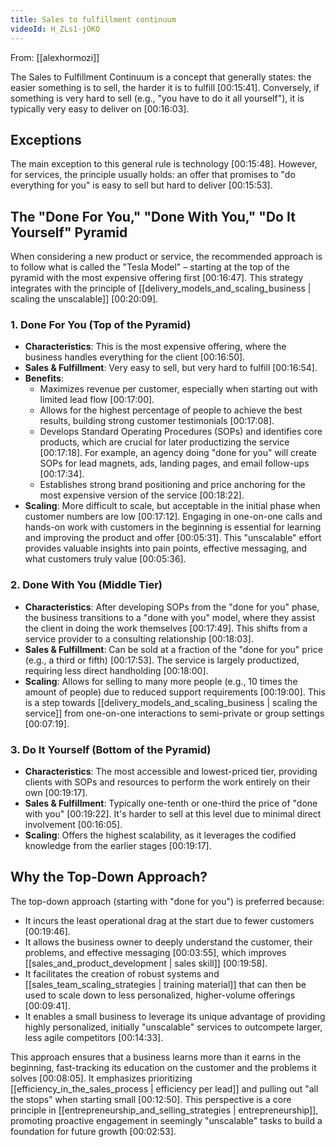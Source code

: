 ```yaml
---
title: Sales to fulfillment continuum
videoId: H_ZLs1-jOKQ
---
```


From: [[alexhormozi]] <br/> 

The Sales to Fulfillment Continuum is a concept that generally states: the easier something is to sell, the harder it is to fulfill <a class="yt-timestamp" data-t="00:15:41">[00:15:41]</a>. Conversely, if something is very hard to sell (e.g., "you have to do it all yourself"), it is typically very easy to deliver on <a class="yt-timestamp" data-t="00:16:03">[00:16:03]</a>.

## Exceptions

The main exception to this general rule is technology <a class="yt-timestamp" data-t="00:15:48">[00:15:48]</a>. However, for services, the principle usually holds: an offer that promises to "do everything for you" is easy to sell but hard to deliver <a class="yt-timestamp" data-t="00:15:53">[00:15:53]</a>.

## The "Done For You," "Done With You," "Do It Yourself" Pyramid

When considering a new product or service, the recommended approach is to follow what is called the "Tesla Model" – starting at the top of the pyramid with the most expensive offering first <a class="yt-timestamp" data-t="00:16:47">[00:16:47]</a>. This strategy integrates with the principle of [[delivery_models_and_scaling_business | scaling the unscalable]] <a class="yt-timestamp" data-t="00:20:09">[00:20:09]</a>.

### 1. Done For You (Top of the Pyramid)

*   **Characteristics**: This is the most expensive offering, where the business handles everything for the client <a class="yt-timestamp" data-t="00:16:50">[00:16:50]</a>.
*   **Sales & Fulfillment**: Very easy to sell, but very hard to fulfill <a class="yt-timestamp" data-t="00:16:54">[00:16:54]</a>.
*   **Benefits**:
    *   Maximizes revenue per customer, especially when starting out with limited lead flow <a class="yt-timestamp" data-t="00:17:00">[00:17:00]</a>.
    *   Allows for the highest percentage of people to achieve the best results, building strong customer testimonials <a class="yt-timestamp" data-t="00:17:08">[00:17:08]</a>.
    *   Develops Standard Operating Procedures (SOPs) and identifies core products, which are crucial for later productizing the service <a class="yt-timestamp" data-t="00:17:18">[00:17:18]</a>. For example, an agency doing "done for you" will create SOPs for lead magnets, ads, landing pages, and email follow-ups <a class="yt-timestamp" data-t="00:17:34">[00:17:34]</a>.
    *   Establishes strong brand positioning and price anchoring for the most expensive version of the service <a class="yt-timestamp" data-t="00:18:22">[00:18:22]</a>.
*   **Scaling**: More difficult to scale, but acceptable in the initial phase when customer numbers are low <a class="yt-timestamp" data-t="00:17:12">[00:17:12]</a>. Engaging in one-on-one calls and hands-on work with customers in the beginning is essential for learning and improving the product and offer <a class="yt-timestamp" data-t="00:05:31">[00:05:31]</a>. This "unscalable" effort provides valuable insights into pain points, effective messaging, and what customers truly value <a class="yt-timestamp" data-t="00:05:36">[00:05:36]</a>.

### 2. Done With You (Middle Tier)

*   **Characteristics**: After developing SOPs from the "done for you" phase, the business transitions to a "done with you" model, where they assist the client in doing the work themselves <a class="yt-timestamp" data-t="00:17:49">[00:17:49]</a>. This shifts from a service provider to a consulting relationship <a class="yt-timestamp" data-t="00:18:03">[00:18:03]</a>.
*   **Sales & Fulfillment**: Can be sold at a fraction of the "done for you" price (e.g., a third or fifth) <a class="yt-timestamp" data-t="00:17:53">[00:17:53]</a>. The service is largely productized, requiring less direct handholding <a class="yt-timestamp" data-t="00:18:00">[00:18:00]</a>.
*   **Scaling**: Allows for selling to many more people (e.g., 10 times the amount of people) due to reduced support requirements <a class="yt-timestamp" data-t="00:18:58">[00:19:00]</a>. This is a step towards [[delivery_models_and_scaling_business | scaling the service]] from one-on-one interactions to semi-private or group settings <a class="yt-timestamp" data-t="00:07:19">[00:07:19]</a>.

### 3. Do It Yourself (Bottom of the Pyramid)

*   **Characteristics**: The most accessible and lowest-priced tier, providing clients with SOPs and resources to perform the work entirely on their own <a class="yt-timestamp" data-t="00:19:17">[00:19:17]</a>.
*   **Sales & Fulfillment**: Typically one-tenth or one-third the price of "done with you" <a class="yt-timestamp" data-t="00:19:22">[00:19:22]</a>. It's harder to sell at this level due to minimal direct involvement <a class="yt-timestamp" data-t="00:16:05">[00:16:05]</a>.
*   **Scaling**: Offers the highest scalability, as it leverages the codified knowledge from the earlier stages <a class="yt-timestamp" data-t="00:19:17">[00:19:17]</a>.

## Why the Top-Down Approach?

The top-down approach (starting with "done for you") is preferred because:
*   It incurs the least operational drag at the start due to fewer customers <a class="yt-timestamp" data-t="00:19:46">[00:19:46]</a>.
*   It allows the business owner to deeply understand the customer, their problems, and effective messaging <a class="yt-timestamp" data-t="00:03:55">[00:03:55]</a>, which improves [[sales_and_product_development | sales skill]] <a class="yt-timestamp" data-t="00:19:58">[00:19:58]</a>.
*   It facilitates the creation of robust systems and [[sales_team_scaling_strategies | training material]] that can then be used to scale down to less personalized, higher-volume offerings <a class="yt-timestamp" data-t="00:09:41">[00:09:41]</a>.
*   It enables a small business to leverage its unique advantage of providing highly personalized, initially "unscalable" services to outcompete larger, less agile competitors <a class="yt-timestamp" data-t="00:14:33">[00:14:33]</a>.

This approach ensures that a business learns more than it earns in the beginning, fast-tracking its education on the customer and the problems it solves <a class="yt-timestamp" data-t="00:08:05">[00:08:05]</a>. It emphasizes prioritizing [[efficiency_in_the_sales_process | efficiency per lead]] and pulling out "all the stops" when starting small <a class="yt-timestamp" data-t="00:12:50">[00:12:50]</a>. This perspective is a core principle in [[entrepreneurship_and_selling_strategies | entrepreneurship]], promoting proactive engagement in seemingly "unscalable" tasks to build a foundation for future growth <a class="yt-timestamp" data-t="00:02:53">[00:02:53]</a>.